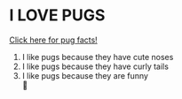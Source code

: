 # I LOVE PUGS  
[Click here for pug facts!](https://www.akc.org/dog-breeds/pug/)  
1. I like pugs because they have cute noses  
2. I like pugs because they have curly tails  
3. I like pugs because they are funny  
:heartbeat:  
